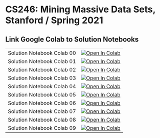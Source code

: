 # CS246: Mining Massive Data Sets, Stanford / Spring 2021

## Link Google Colab to Solution Notebooks

|   |   |
|---|---|
| Solution Notebook Colab 00 | [![Open In Colab](https://colab.research.google.com/assets/colab-badge.svg)](https://colab.research.google.com/github/nhutnamhcmus/mining-massive-datasets/blob/main/CS246_Colab_0_(Spark_Tutorial).ipynb)|
| Solution Notebook Colab 01 | [![Open In Colab](https://colab.research.google.com/assets/colab-badge.svg)](https://colab.research.google.com/github/nhutnamhcmus/mining-massive-datasets/blob/main/CS246_Colab_1.ipynb.ipynb)  |
| Solution Notebook Colab 02 | [![Open In Colab](https://colab.research.google.com/assets/colab-badge.svg)](https://colab.research.google.com/github/nhutnamhcmus/mining-massive-datasets/blob/main/CS246_Colab_2.ipynb.ipynb)  |
| Solution Notebook Colab 03 | [![Open In Colab](https://colab.research.google.com/assets/colab-badge.svg)](https://colab.research.google.com/github/nhutnamhcmus/mining-massive-datasets/blob/main/CS246_Colab_3.ipynb.ipynb)  |
| Solution Notebook Colab 04 | [![Open In Colab](https://colab.research.google.com/assets/colab-badge.svg)](https://colab.research.google.com/github/nhutnamhcmus/mining-massive-datasets/blob/main/CS246_Colab_4.ipynb.ipynb)  |
| Solution Notebook Colab 05 | [![Open In Colab](https://colab.research.google.com/assets/colab-badge.svg)](https://colab.research.google.com/github/nhutnamhcmus/mining-massive-datasets/blob/main/CS246_Colab_5.ipynb.ipynb)  |
| Solution Notebook Colab 06 | [![Open In Colab](https://colab.research.google.com/assets/colab-badge.svg)](https://colab.research.google.com/github/nhutnamhcmus/mining-massive-datasets/blob/main/CS246_Colab_6.ipynb.ipynb)  |
| Solution Notebook Colab 07 | [![Open In Colab](https://colab.research.google.com/assets/colab-badge.svg)](https://colab.research.google.com/github/nhutnamhcmus/mining-massive-datasets/blob/main/CS246_Colab_7.ipynb.ipynb)  |
| Solution Notebook Colab 08 | [![Open In Colab](https://colab.research.google.com/assets/colab-badge.svg)](https://colab.research.google.com/github/nhutnamhcmus/mining-massive-datasets/blob/main/CS246_Colab_8.ipynb.ipynb)  |
| Solution Notebook Colab 09 | [![Open In Colab](https://colab.research.google.com/assets/colab-badge.svg)](https://colab.research.google.com/github/nhutnamhcmus/mining-massive-datasets/blob/main/CS246_Colab_9.ipynb.ipynb)  |